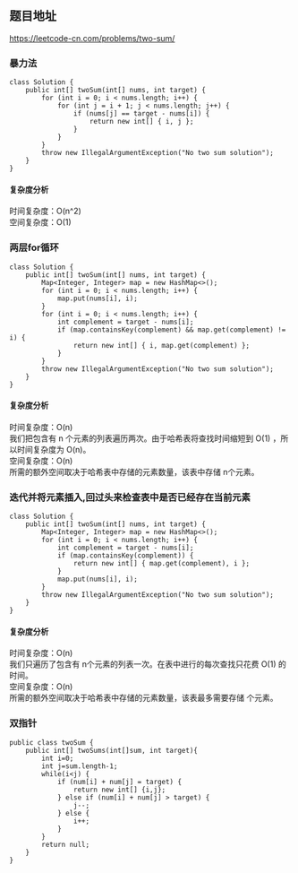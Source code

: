 ## 题目地址
https://leetcode-cn.com/problems/two-sum/

### 暴力法
```
class Solution {
    public int[] twoSum(int[] nums, int target) {
        for (int i = 0; i < nums.length; i++) {
            for (int j = i + 1; j < nums.length; j++) {
                if (nums[j] == target - nums[i]) {
                    return new int[] { i, j };
                }
            }
        }
        throw new IllegalArgumentException("No two sum solution");
    }
}
```
#### 复杂度分析
时间复杂度：O(n^2)  
空间复杂度：O(1)

### 两层for循环
```
class Solution {
    public int[] twoSum(int[] nums, int target) {
        Map<Integer, Integer> map = new HashMap<>();
        for (int i = 0; i < nums.length; i++) {
            map.put(nums[i], i);
        }
        for (int i = 0; i < nums.length; i++) {
            int complement = target - nums[i];
            if (map.containsKey(complement) && map.get(complement) != i) {
                return new int[] { i, map.get(complement) };
            }
        }
        throw new IllegalArgumentException("No two sum solution");
    }
}
```
#### 复杂度分析
时间复杂度：O(n)  
我们把包含有 n 个元素的列表遍历两次。由于哈希表将查找时间缩短到 O(1) ，所以时间复杂度为 O(n)。  
空间复杂度：O(n)  
所需的额外空间取决于哈希表中存储的元素数量，该表中存储 n个元素。  

### 迭代并将元素插入,回过头来检查表中是否已经存在当前元素
```
class Solution {
    public int[] twoSum(int[] nums, int target) {
        Map<Integer, Integer> map = new HashMap<>();
        for (int i = 0; i < nums.length; i++) {
            int complement = target - nums[i];
            if (map.containsKey(complement)) {
                return new int[] { map.get(complement), i };
            }
            map.put(nums[i], i);
        }
        throw new IllegalArgumentException("No two sum solution");
    }
}
```
#### 复杂度分析
时间复杂度：O(n)  
我们只遍历了包含有 n个元素的列表一次。在表中进行的每次查找只花费 O(1) 的时间。  
空间复杂度：O(n)  
所需的额外空间取决于哈希表中存储的元素数量，该表最多需要存储 个元素。  

### 双指针
```
public class twoSum {
    public int[] twoSums(int[]sum, int target){
        int i=0;
        int j=sum.length-1;
        while(i<j) {
            if (num[i] + num[j] = target) {
                return new int[] {i,j};
            } else if (num[i] + num[j] > target) {
                j--;
            } else {
                i++;
            }
        }
        return null;
    }
}
```
